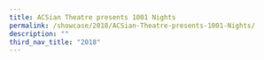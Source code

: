 ```yaml
---
title: ACSian Theatre presents 1001 Nights
permalink: /showcase/2018/ACSian-Theatre-presents-1001-Nights/
description: ""
third_nav_title: "2018"
---
```

